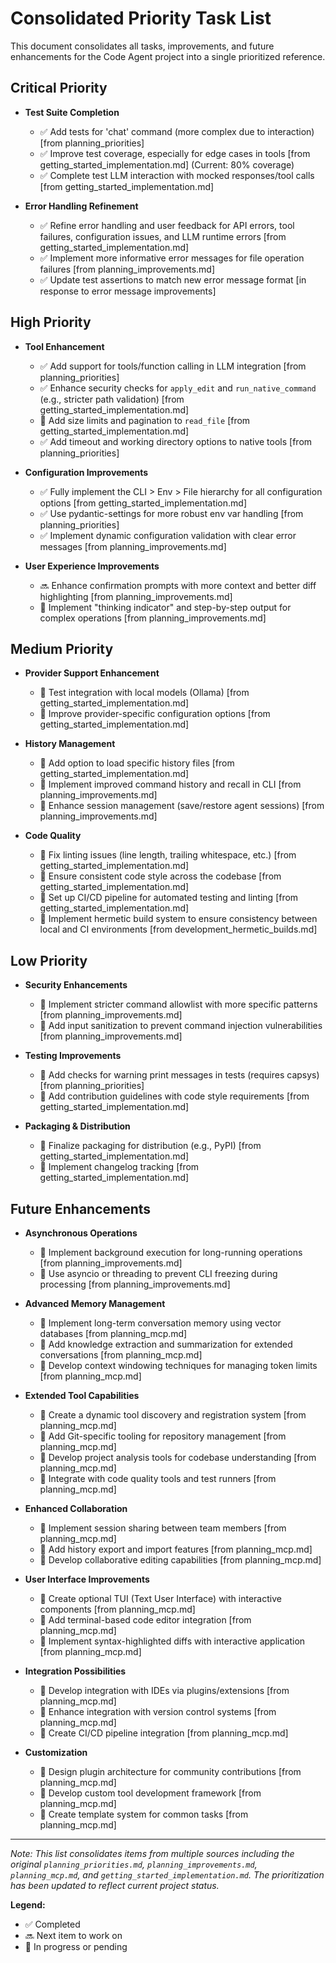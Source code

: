 # Consolidated Priority Task List

This document consolidates all tasks, improvements, and future enhancements for the Code Agent project into a single prioritized reference.

## Critical Priority

- **Test Suite Completion**
  - ✅ Add tests for 'chat' command (more complex due to interaction) [from planning_priorities]
  - ✅ Improve test coverage, especially for edge cases in tools [from getting_started_implementation.md] (Current: 80% coverage)
  - ✅ Complete test LLM interaction with mocked responses/tool calls [from getting_started_implementation.md]

- **Error Handling Refinement**
  - ✅ Refine error handling and user feedback for API errors, tool failures, configuration issues, and LLM runtime errors [from getting_started_implementation.md]
  - ✅ Implement more informative error messages for file operation failures [from planning_improvements.md]
  - ✅ Update test assertions to match new error message format [in response to error message improvements]

## High Priority

- **Tool Enhancement**
  - ✅ Add support for tools/function calling in LLM integration [from planning_priorities]
  - ✅ Enhance security checks for `apply_edit` and `run_native_command` (e.g., stricter path validation) [from getting_started_implementation.md]
  - 🔄 Add size limits and pagination to `read_file` [from getting_started_implementation.md]
  - ✅ Add timeout and working directory options to native tools [from planning_priorities]

- **Configuration Improvements**
  - ✅ Fully implement the CLI > Env > File hierarchy for all configuration options [from getting_started_implementation.md]
  - ✅ Use pydantic-settings for more robust env var handling [from planning_priorities]
  - ✅ Implement dynamic configuration validation with clear error messages [from planning_improvements.md]

- **User Experience Improvements**
  - 🔜 Enhance confirmation prompts with more context and better diff highlighting [from planning_improvements.md]
  - 🔄 Implement "thinking indicator" and step-by-step output for complex operations [from planning_improvements.md]

## Medium Priority

- **Provider Support Enhancement**
  - 🔄 Test integration with local models (Ollama) [from getting_started_implementation.md]
  - 🔄 Improve provider-specific configuration options [from getting_started_implementation.md]

- **History Management**
  - 🔄 Add option to load specific history files [from getting_started_implementation.md]
  - 🔄 Implement improved command history and recall in CLI [from planning_improvements.md]
  - 🔄 Enhance session management (save/restore agent sessions) [from planning_improvements.md]

- **Code Quality**
  - 🔄 Fix linting issues (line length, trailing whitespace, etc.) [from getting_started_implementation.md]
  - 🔄 Ensure consistent code style across the codebase [from getting_started_implementation.md]
  - 🔄 Set up CI/CD pipeline for automated testing and linting [from getting_started_implementation.md]
  - 🔄 Implement hermetic build system to ensure consistency between local and CI environments [from development_hermetic_builds.md]

## Low Priority

- **Security Enhancements**
  - 🔄 Implement stricter command allowlist with more specific patterns [from planning_improvements.md]
  - 🔄 Add input sanitization to prevent command injection vulnerabilities [from planning_improvements.md]

- **Testing Improvements**
  - 🔄 Add checks for warning print messages in tests (requires capsys) [from planning_priorities]
  - 🔄 Add contribution guidelines with code style requirements [from getting_started_implementation.md]

- **Packaging & Distribution**
  - 🔄 Finalize packaging for distribution (e.g., PyPI) [from getting_started_implementation.md]
  - 🔄 Implement changelog tracking [from getting_started_implementation.md]

## Future Enhancements

- **Asynchronous Operations**
  - 🔄 Implement background execution for long-running operations [from planning_improvements.md]
  - 🔄 Use asyncio or threading to prevent CLI freezing during processing [from planning_improvements.md]

- **Advanced Memory Management**
  - 🔄 Implement long-term conversation memory using vector databases [from planning_mcp.md]
  - 🔄 Add knowledge extraction and summarization for extended conversations [from planning_mcp.md]
  - 🔄 Develop context windowing techniques for managing token limits [from planning_mcp.md]

- **Extended Tool Capabilities**
  - 🔄 Create a dynamic tool discovery and registration system [from planning_mcp.md]
  - 🔄 Add Git-specific tooling for repository management [from planning_mcp.md]
  - 🔄 Develop project analysis tools for codebase understanding [from planning_mcp.md]
  - 🔄 Integrate with code quality tools and test runners [from planning_mcp.md]

- **Enhanced Collaboration**
  - 🔄 Implement session sharing between team members [from planning_mcp.md]
  - 🔄 Add history export and import features [from planning_mcp.md]
  - 🔄 Develop collaborative editing capabilities [from planning_mcp.md]

- **User Interface Improvements**
  - 🔄 Create optional TUI (Text User Interface) with interactive components [from planning_mcp.md]
  - 🔄 Add terminal-based code editor integration [from planning_mcp.md]
  - 🔄 Implement syntax-highlighted diffs with interactive application [from planning_mcp.md]

- **Integration Possibilities**
  - 🔄 Develop integration with IDEs via plugins/extensions [from planning_mcp.md]
  - 🔄 Enhance integration with version control systems [from planning_mcp.md]
  - 🔄 Create CI/CD pipeline integration [from planning_mcp.md]

- **Customization**
  - 🔄 Design plugin architecture for community contributions [from planning_mcp.md]
  - 🔄 Develop custom tool development framework [from planning_mcp.md]
  - 🔄 Create template system for common tasks [from planning_mcp.md]

---

*Note: This list consolidates items from multiple sources including the original `planning_priorities.md`, `planning_improvements.md`, `planning_mcp.md`, and `getting_started_implementation.md`. The prioritization has been updated to reflect current project status.*

**Legend:**
- ✅ Completed
- 🔜 Next item to work on
- 🔄 In progress or pending
